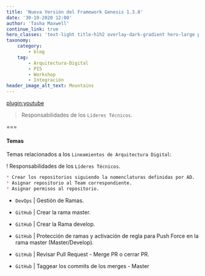 ```yaml
---
title: 'Nueva Versión del Framework Genesis 1.3.8'
date: '30-10-2020 12:00'
author: 'Tasha Maxwell'
continue_link: true
hero_classes: 'text-light title-h1h2 overlay-dark-gradient hero-large parallax'
taxonomy:
    category:
        - blog
    tag:
        - Arquitectura-Digital
        - PI5
        - Workshop
        - Integración      
header_image_alt_text: Mountains
---
```


[plugin:youtube](https://youtu.be/OgV05y7QMEg)

> Responsabilidades de los `Líderes Técnicos`.

===

#### Temas
Temas relacionados a los `Lineamientos de Arquitectura Digital`:

! Responsabilidades de los `Líderes Técnicos`.

```markdown
* Crear los repositorios siguiendo la nomenclaturas definidas por AD.
* Asignar repositorio al Team correspondiente.
* Asignar permisos al repositorio.
```

* `DevOps` | Gestión de Ramas.

* `GitHub`  | Crear la rama master.

* `GitHub`  | Crear la Rama develop.
* `GitHub`  | Protección de ramas y activación de regla para Push Force en la rama master (Master/Develop).
* `GitHub`  | Revisar Pull Request - Merge PR o cerrar PR.
* `GitHub`  | Taggear los commits de los merges - Master